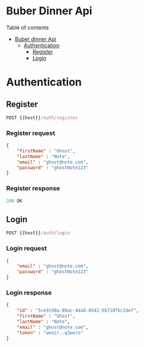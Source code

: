 # Buber Dinner Api

Table of contents
- [Buber dinner Api](#buber-dinner-api)
  - [Authentication](#authentication)
    - [Register](#register)
    - [Login](#login)

# Authentication

## Register

```js
POST {{host}}/auth/register
```

### Register request
```json
{
    "firstName" : "Ghost",
    "lastName" : "Note",
    "email" : "ghost@note.com",
    "password" : "ghostNote123"
}
```

### Register response
```js
200 OK
```

## Login

```js
POST {{host}}/auth/login
```

### Login request
```json
{
    "email" : "ghost@note.com",
    "password" : "ghostNote123"
}
```

### Login response
```json
{
    "id" : "5ce9198a-89ac-4da8-8542-5b7107bc2def",
    "firstName" : "Ghost",
    "lastName" : "Note",
    "email" : "ghost@note.com",
    "token" : "weoir..q3wero"
}
```